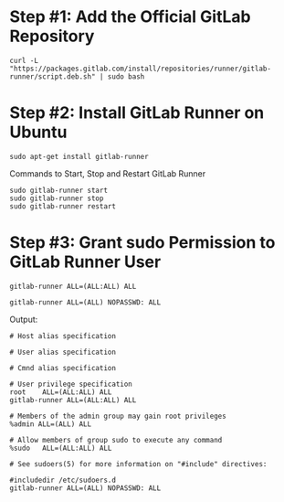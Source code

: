 # Step #1: Add the Official GitLab Repository

```
curl -L "https://packages.gitlab.com/install/repositories/runner/gitlab-runner/script.deb.sh" | sudo bash
```

# Step #2: Install GitLab Runner on Ubuntu

```
sudo apt-get install gitlab-runner
```

Commands to Start, Stop and Restart GitLab Runner

```
sudo gitlab-runner start
sudo gitlab-runner stop
sudo gitlab-runner restart
```

# Step #3: Grant sudo Permission to GitLab Runner User

```
gitlab-runner ALL=(ALL:ALL) ALL
```
```
gitlab-runner ALL=(ALL) NOPASSWD: ALL 
```

Output:
```
# Host alias specification

# User alias specification

# Cmnd alias specification

# User privilege specification
root    ALL=(ALL:ALL) ALL
gitlab-runner ALL=(ALL:ALL) ALL

# Members of the admin group may gain root privileges
%admin ALL=(ALL) ALL

# Allow members of group sudo to execute any command
%sudo   ALL=(ALL:ALL) ALL

# See sudoers(5) for more information on "#include" directives:

#includedir /etc/sudoers.d
gitlab-runner ALL=(ALL) NOPASSWD: ALL
```


